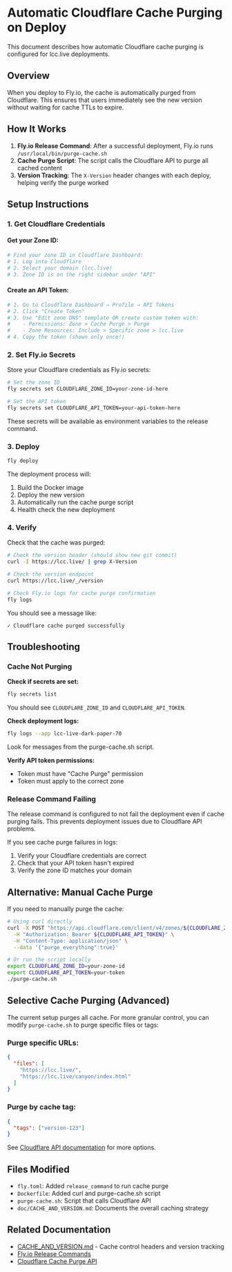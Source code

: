 # Automatic Cloudflare Cache Purging on Deploy

This document describes how automatic Cloudflare cache purging is configured for lcc.live deployments.

## Overview

When you deploy to Fly.io, the cache is automatically purged from Cloudflare. This ensures that users immediately see the new version without waiting for cache TTLs to expire.

## How It Works

1. **Fly.io Release Command**: After a successful deployment, Fly.io runs `/usr/local/bin/purge-cache.sh`
2. **Cache Purge Script**: The script calls the Cloudflare API to purge all cached content
3. **Version Tracking**: The `X-Version` header changes with each deploy, helping verify the purge worked

## Setup Instructions

### 1. Get Cloudflare Credentials

#### Get your Zone ID:
```bash
# Find your zone ID in Cloudflare Dashboard:
# 1. Log into Cloudflare
# 2. Select your domain (lcc.live)
# 3. Zone ID is on the right sidebar under "API"
```

#### Create an API Token:
```bash
# 1. Go to Cloudflare Dashboard → Profile → API Tokens
# 2. Click "Create Token"
# 3. Use "Edit zone DNS" template OR create custom token with:
#    - Permissions: Zone > Cache Purge > Purge
#    - Zone Resources: Include > Specific zone > lcc.live
# 4. Copy the token (shown only once!)
```

### 2. Set Fly.io Secrets

Store your Cloudflare credentials as Fly.io secrets:

```bash
# Set the zone ID
fly secrets set CLOUDFLARE_ZONE_ID=your-zone-id-here

# Set the API token
fly secrets set CLOUDFLARE_API_TOKEN=your-api-token-here
```

These secrets will be available as environment variables to the release command.

### 3. Deploy

```bash
fly deploy
```

The deployment process will:
1. Build the Docker image
2. Deploy the new version
3. Automatically run the cache purge script
4. Health check the new deployment

### 4. Verify

Check that the cache was purged:

```bash
# Check the version header (should show new git commit)
curl -I https://lcc.live/ | grep X-Version

# Check the version endpoint
curl https://lcc.live/_/version

# Check Fly.io logs for cache purge confirmation
fly logs
```

You should see a message like:
```
✓ Cloudflare cache purged successfully
```

## Troubleshooting

### Cache Not Purging

**Check if secrets are set:**
```bash
fly secrets list
```

You should see `CLOUDFLARE_ZONE_ID` and `CLOUDFLARE_API_TOKEN`.

**Check deployment logs:**
```bash
fly logs --app lcc-live-dark-paper-70
```

Look for messages from the purge-cache.sh script.

**Verify API token permissions:**
- Token must have "Cache Purge" permission
- Token must apply to the correct zone

### Release Command Failing

The release command is configured to not fail the deployment even if cache purging fails. This prevents deployment issues due to Cloudflare API problems.

If you see cache purge failures in logs:
1. Verify your Cloudflare credentials are correct
2. Check that your API token hasn't expired
3. Verify the zone ID matches your domain

## Alternative: Manual Cache Purge

If you need to manually purge the cache:

```bash
# Using curl directly
curl -X POST "https://api.cloudflare.com/client/v4/zones/${CLOUDFLARE_ZONE_ID}/purge_cache" \
  -H "Authorization: Bearer ${CLOUDFLARE_API_TOKEN}" \
  -H "Content-Type: application/json" \
  --data '{"purge_everything":true}'

# Or run the script locally
export CLOUDFLARE_ZONE_ID=your-zone-id
export CLOUDFLARE_API_TOKEN=your-token
./purge-cache.sh
```

## Selective Cache Purging (Advanced)

The current setup purges all cache. For more granular control, you can modify `purge-cache.sh` to purge specific files or tags:

### Purge specific URLs:
```json
{
  "files": [
    "https://lcc.live/",
    "https://lcc.live/canyon/index.html"
  ]
}
```

### Purge by cache tag:
```json
{
  "tags": ["version-123"]
}
```

See [Cloudflare API documentation](https://developers.cloudflare.com/api/operations/zone-purge) for more options.

## Files Modified

- `fly.toml`: Added `release_command` to run cache purge
- `Dockerfile`: Added curl and purge-cache.sh script
- `purge-cache.sh`: Script that calls Cloudflare API
- `doc/CACHE_AND_VERSION.md`: Documents the overall caching strategy

## Related Documentation

- [CACHE_AND_VERSION.md](CACHE_AND_VERSION.md) - Cache control headers and version tracking
- [Fly.io Release Commands](https://fly.io/docs/reference/configuration/#run-one-off-commands-before-releasing-a-deployment)
- [Cloudflare Cache Purge API](https://developers.cloudflare.com/api/operations/zone-purge)


